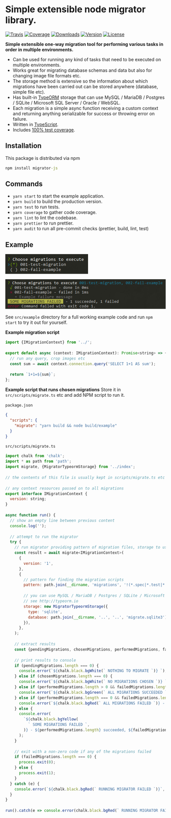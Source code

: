 # Simple extensible node migrator library.

[![Travis](https://img.shields.io/travis/kallaspriit/migrator-js.svg)](https://travis-ci.org/kallaspriit/migrator-js)
[![Coverage](https://img.shields.io/coveralls/kallaspriit/migrator-js.svg)](https://coveralls.io/github/kallaspriit/migrator-js)
[![Downloads](https://img.shields.io/npm/dm/migrator-js.svg)](http://npm-stat.com/charts.html?package=migrator-js&from=2015-08-01)
[![Version](https://img.shields.io/npm/v/migrator-js.svg)](http://npm.im/migrator-js)
[![License](https://img.shields.io/npm/l/migrator-js.svg)](http://opensource.org/licenses/MIT)

**Simple extensible one-way migration tool for performing various tasks in order in multiple environments.**

- Can be used for running any kind of tasks that need to be executed on multiple environments.
- Works great for migrating database schemas and data but also for changing image file formats etc.
- The storage method is extensive so the information about which migrations have been carried out can be stored anywhere (database, simple file etc).
- Has built-in [TypeORM](http://typeorm.io) storage that can use MySQL / MariaDB / Postgres / SQLite / Microsoft SQL Server / Oracle / WebSQL.
- Each migration is a simple async function receiving a custom context and returning anything serializable for success or throwing error on failure.
- Written in [TypeScript](https://www.typescriptlang.org/).
- Includes [100% test coverage](https://coveralls.io/github/kallaspriit/migrator-js).

## Installation

This package is distributed via npm

```cmd
npm install migrator-js
```

## Commands

- `yarn start` to start the example application.
- `yarn build` to build the production version.
- `yarn test` to run tests.
- `yarn coverage` to gather code coverage.
- `yarn lint` to lint the codebase.
- `yarn prettier` to run prettier.
- `yarn audit` to run all pre-commit checks (prettier, build, lint, test)

## Example

![Choose migrations](https://raw.githubusercontent.com/kallaspriit/migrator-js/master/screenshots/choose-migrations.png)

![Result](https://raw.githubusercontent.com/kallaspriit/migrator-js/master/screenshots/result.png)

See `src/example` directory for a full working example code and run `npm start` to try it out for yourself.

**Example migration script**
```javascript
import {IMigrationContext} from '../';

export default async (context: IMigrationContext): Promise<string> => {
  // run any query, crop images etc
  const sum = await context.connection.query('SELECT 1+1 AS sum');

  return `1+1=${sum}`;
};
```

**Example script that runs chosen migrations**
Store it in `src/scripts/migrate.ts` etc and add NPM script to run it.

`package.json`
```json
{
  "scripts": {
    "migrate": "yarn build && node build/example"
  }
}
```

`src/scripts/migrate.ts`
```javascript
import chalk from 'chalk';
import * as path from 'path';
import migrate, {MigratorTypeormStorage} from '../index';

// the contents of this file is usually kept in scripts/migrate.ts etc file and run through NPM scripts

// any context resources passed on to all migrations
export interface IMigrationContext {
  version: string;
}

async function run() {
  // show an empty line between previous content
  console.log('');

  // attempt to run the migrator
  try {
    // run migrator providing pattern of migration files, storage to use and context to pass to each migration
    const result = await migrate<IMigrationContext>(
      {
        version: '1',
      },
      {
        // pattern for finding the migration scripts
        pattern: path.join(__dirname, 'migrations', '!(*.spec|*.test|*.d).{ts,js}'),

        // you can use MySQL / MariaDB / Postgres / SQLite / Microsoft SQL Server / Oracle / WebSQL
        // see http://typeorm.io
        storage: new MigratorTypeormStorage({
          type: 'sqlite',
          database: path.join(__dirname, '..', '..', 'migrate.sqlite3'),
        }),
      },
    );

    // extract results
    const {pendingMigrations, chosenMigrations, performedMigrations, failedMigrations} = result;

    // print results to console
    if (pendingMigrations.length === 0) {
      console.error(`${chalk.black.bgWhite(` NOTHING TO MIGRATE `)} `);
    } else if (chosenMigrations.length === 0) {
      console.error(`${chalk.black.bgWhite(` NO MIGRATIONS CHOSEN `)} `);
    } else if (performedMigrations.length > 0 && failedMigrations.length === 0) {
      console.error(`${chalk.black.bgGreen(` ALL MIGRATIONS SUCCEEDED `)} - ${performedMigrations.length} total`);
    } else if (performedMigrations.length === 0 && failedMigrations.length > 0) {
      console.error(`${chalk.black.bgRed(` ALL MIGRATIONS FAILED `)} - ${failedMigrations.length} total`);
    } else {
      console.error(
        `${chalk.black.bgYellow(
          ` SOME MIGRATIONS FAILED `,
        )} - ${performedMigrations.length} succeeded, ${failedMigrations.length} failed`,
      );
    }

    // exit with a non-zero code if any of the migrations failed
    if (failedMigrations.length === 0) {
      process.exit(0);
    } else {
      process.exit(1);
    }
  } catch (e) {
    console.error(`${chalk.black.bgRed(` RUNNING MIGRATOR FAILED `)}`, e.stack);
  }
}

run().catch(e => console.error(chalk.black.bgRed(` RUNNING MIGRATOR FAILED `), e.stack));
```